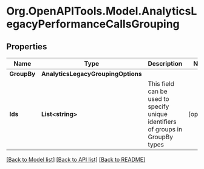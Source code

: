 
# Org.OpenAPITools.Model.AnalyticsLegacyPerformanceCallsGrouping

## Properties

Name | Type | Description | Notes
------------ | ------------- | ------------- | -------------
**GroupBy** | **AnalyticsLegacyGroupingOptions** |  | 
**Ids** | **List&lt;string&gt;** | This field can be used to specify unique identifiers of groups in GroupBy types | [optional] 

[[Back to Model list]](../README.md#documentation-for-models)
[[Back to API list]](../README.md#documentation-for-api-endpoints)
[[Back to README]](../README.md)

